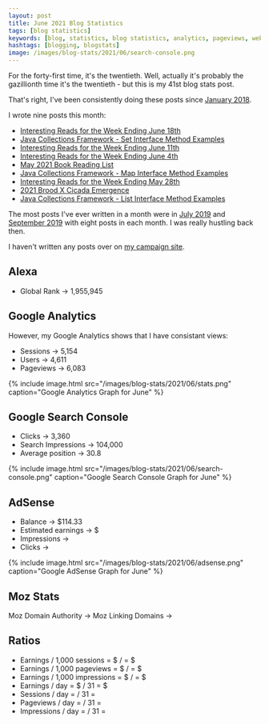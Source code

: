 ```yaml
---
layout: post
title: June 2021 Blog Statistics
tags: [blog statistics]
keywords: [blog, statistics, blog statistics, analytics, pageviews, webmaster, webmaster tools, alexa, google]
hashtags: [blogging, blogstats]
image: /images/blog-stats/2021/06/search-console.png
---
```


For the forty-first time, it's the twentieth. Well, actually it's probably the gazillionth time it's the twentieth - but this is my 41st blog stats post.

That's right, I've been consistently doing these posts since [January 2018](https://www.joehxblog.com/january-2018-blog-statistics/).

I wrote nine posts this month:

* [Interesting Reads for the Week Ending June 18th](https://www.joehxblog.com/june-18-2021-interesting-reads/)
* [Java Collections Framework - Set Interface Method Examples](https://www.joehxblog.com/set-interface-method-examples/)
* [Interesting Reads for the Week Ending June 11th](https://www.joehxblog.com/june-11-2021-interesting-reads/)
* [Interesting Reads for the Week Ending June 4th](https://www.joehxblog.com/june-4-2021-interesting-reads/)
* [May 2021 Book Reading List](https://www.joehxblog.com/may-2021-book-reading-list/)
* [Java Collections Framework - Map Interface Method Examples](https://www.joehxblog.com/map-interface-method-examples/)
* [Interesting Reads for the Week Ending May 28th](https://www.joehxblog.com/may-28-2021-interesting-reads/)
* [2021 Brood X Cicada Emergence](https://www.joehxblog.com/2021-brood-x-cicada-emergence/)
* [Java Collections Framework - List Interface Method Examples](https://www.joehxblog.com/list-interface-method-examples/)

The most posts I've ever written in a month were in [July 2019](https://www.joehxblog.com/july-2019-blog-statistics/) and [September 2019](https://www.joehxblog.com/september-2019-blog-statistics/) with eight posts in each month. I was really hustling back then.

I haven't written any posts over on [my campaign site](https://joe4huberheights.com).

## Alexa

* Global Rank &rarr; 1,955,945

## Google Analytics

However, my Google Analytics shows that I have consistant views:

* Sessions &rarr; 5,154
* Users &rarr; 4,611
* Pageviews &rarr; 6,083

{% include image.html src="/images/blog-stats/2021/06/stats.png" caption="Google Analytics Graph for June" %}

## Google Search Console

* Clicks &rarr; 3,360
* Search Impressions &rarr; 104,000
* Average position &rarr; 30.8

{% include image.html src="/images/blog-stats/2021/06/search-console.png" caption="Google Search Console Graph for June" %}

## AdSense

* Balance &rarr; $114.33
* Estimated earnings &rarr; $
* Impressions &rarr; 
* Clicks &rarr; 

{% include image.html src="/images/blog-stats/2021/06/adsense.png" caption="Google AdSense Graph for June" %}

## Moz Stats

Moz Domain Authority &rarr; 
Moz Linking Domains &rarr; 

## Ratios

* Earnings / 1,000 sessions = $ /  = $
* Earnings / 1,000 pageviews = $ /  = $
* Earnings / 1,000 impressions = $ /  = $
* Earnings / day = $ / 31 = $
* Sessions / day =  / 31 = 
* Pageviews / day =  / 31 = 
* Impressions / day =  / 31 = 
